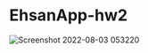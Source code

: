 # EhsanApp-hw2
![Screenshot 2022-08-03 053220](https://user-images.githubusercontent.com/110399217/182511682-7ee87e7a-2594-465c-8ff1-98f70e2c64f7.jpg)
